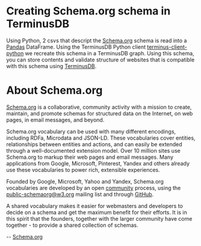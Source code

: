 # Creating Schema.org schema in TerminusDB

Using Python, 2 csvs that descript the [Schema.org](https://schema.org/) schema is read into a [Pandas](https://pandas.pydata.org/) DataFrame. Using the TerminusDB Python client [terminus-client-python](https://github.com/terminusdb/terminus-client-python) we recreate this schema in a TerminusDB graph. Using this schema, you can store contents and validate structure of websites that is compatible with this schema using [TerminusDB](https://terminusdb.com/).

# About Schema.org

[Schema.org](https://schema.org/) is a collaborative, community activity with a mission to create, maintain, and promote schemas for structured data on the Internet, on web pages, in email messages, and beyond.

Schema.org vocabulary can be used with many different encodings, including RDFa, Microdata and JSON-LD. These vocabularies cover entities, relationships between entities and actions, and can easily be extended through a well-documented extension model. Over 10 million sites use Schema.org to markup their web pages and email messages. Many applications from Google, Microsoft, Pinterest, Yandex and others already use these vocabularies to power rich, extensible experiences.

Founded by Google, Microsoft, Yahoo and Yandex, Schema.org vocabularies are developed by an open [community](https://www.w3.org/community/schemaorg) process, using the [public-schemaorg@w3.org](http://lists.w3.org/Archives/Public/public-schemaorg) mailing list and through [GitHub](http://github.com/schemaorg/schemaorg).

A shared vocabulary makes it easier for webmasters and developers to decide on a schema and get the maximum benefit for their efforts. It is in this spirit that the founders, together with the larger community have come together - to provide a shared collection of schemas.

-- [Schema.org](https://schema.org/)
